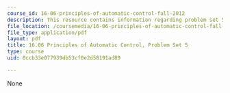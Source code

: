 ```yaml
---
course_id: 16-06-principles-of-automatic-control-fall-2012
description: This resource contains information regarding problem set 5.
file_location: /coursemedia/16-06-principles-of-automatic-control-fall-2012/0ccb33e077939db53cf0e2d58191ad89_MIT16_06F12_ProblemsSet_5.pdf
file_type: application/pdf
layout: pdf
title: 16.06 Principles of Automatic Control, Problem Set 5
type: course
uid: 0ccb33e077939db53cf0e2d58191ad89

---
```

None